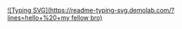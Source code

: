 [![Typing SVG](https://readme-typing-svg.demolab.com/?lines=hello+%20+my fellow bro)](https://git.io/typing-svg)
